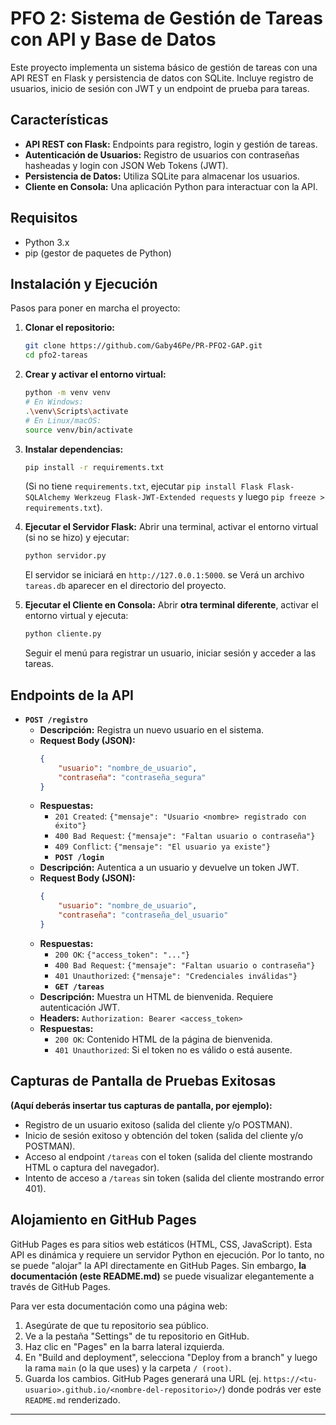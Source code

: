# PFO 2: Sistema de Gestión de Tareas con API y Base de Datos

Este proyecto implementa un sistema básico de gestión de tareas con una API REST en Flask y persistencia de datos con SQLite. Incluye registro de usuarios, inicio de sesión con JWT y un endpoint de prueba para tareas.

## Características

* **API REST con Flask:** Endpoints para registro, login y gestión de tareas.
* **Autenticación de Usuarios:** Registro de usuarios con contraseñas hasheadas y login con JSON Web Tokens (JWT).
* **Persistencia de Datos:** Utiliza SQLite para almacenar los usuarios.
* **Cliente en Consola:** Una aplicación Python para interactuar con la API.
## Requisitos

* Python 3.x
* pip (gestor de paquetes de Python)

## Instalación y Ejecución

Pasos para poner en marcha el proyecto:

1.  **Clonar el repositorio:**
    ```bash
    git clone https://github.com/Gaby46Pe/PR-PFO2-GAP.git
    cd pfo2-tareas
    ```

2.  **Crear y activar el entorno virtual:**
    ```bash
    python -m venv venv
    # En Windows:
    .\venv\Scripts\activate
    # En Linux/macOS:
    source venv/bin/activate
    ```

3.  **Instalar dependencias:**
    ```bash
    pip install -r requirements.txt
    ```
    (Si no tiene `requirements.txt`, ejecutar `pip install Flask Flask-SQLAlchemy Werkzeug Flask-JWT-Extended requests` y luego `pip freeze > requirements.txt`).

4.  **Ejecutar el Servidor Flask:**
    Abrir una terminal, activar el entorno virtual (si no se hizo) y ejecutar:
    ```bash
    python servidor.py
    ```
    El servidor se iniciará en `http://127.0.0.1:5000`. se Verá un archivo `tareas.db` aparecer en el directorio del proyecto.

5.  **Ejecutar el Cliente en Consola:**
Abrir **otra terminal diferente**, activar el entorno virtual y ejecuta:
    ```bash
    python cliente.py
    ```
    Seguir el menú para registrar un usuario, iniciar sesión y acceder a las tareas.

## Endpoints de la API

* **`POST /registro`**
    * **Descripción:** Registra un nuevo usuario en el sistema.
    * **Request Body (JSON):**
        ```json
        {
            "usuario": "nombre_de_usuario",
            "contraseña": "contraseña_segura"
        }
        ```
    * **Respuestas:**
        * `201 Created`: `{"mensaje": "Usuario <nombre> registrado con éxito"}`
        * `400 Bad Request`: `{"mensaje": "Faltan usuario o contraseña"}`
        * `409 Conflict`: `{"mensaje": "El usuario ya existe"}`
        * **`POST /login`**
    * **Descripción:** Autentica a un usuario y devuelve un token JWT.
    * **Request Body (JSON):**
        ```json
        {
            "usuario": "nombre_de_usuario",
            "contraseña": "contraseña_del_usuario"
        }
        ```
    * **Respuestas:**
        * `200 OK`: `{"access_token": "..."}`
        * `400 Bad Request`: `{"mensaje": "Faltan usuario o contraseña"}`
        * `401 Unauthorized`: `{"mensaje": "Credenciales inválidas"}`
        * **`GET /tareas`**
    * **Descripción:** Muestra un HTML de bienvenida. Requiere autenticación JWT.
    * **Headers:** `Authorization: Bearer <access_token>`
    * **Respuestas:**
        * `200 OK`: Contenido HTML de la página de bienvenida.
        * `401 Unauthorized`: Si el token no es válido o está ausente.

## Capturas de Pantalla de Pruebas Exitosas

**(Aquí deberás insertar tus capturas de pantalla, por ejemplo):**
* Registro de un usuario exitoso (salida del cliente y/o POSTMAN).
* Inicio de sesión exitoso y obtención del token (salida del cliente y/o POSTMAN).
* Acceso al endpoint `/tareas` con el token (salida del cliente mostrando HTML o captura del navegador).
* Intento de acceso a `/tareas` sin token (salida del cliente mostrando error 401).

## Alojamiento en GitHub Pages
GitHub Pages es para sitios web estáticos (HTML, CSS, JavaScript). Esta API es dinámica y requiere un servidor Python en ejecución. Por lo tanto, no se puede "alojar" la API directamente en GitHub Pages. Sin embargo, **la documentación (este README.md)** se puede visualizar elegantemente a través de GitHub Pages.

Para ver esta documentación como una página web:
1.  Asegúrate de que tu repositorio sea público.
2.  Ve a la pestaña "Settings" de tu repositorio en GitHub.
3.  Haz clic en "Pages" en la barra lateral izquierda.
4.  En "Build and deployment", selecciona "Deploy from a branch" y luego la rama `main` (o la que uses) y la carpeta `/ (root)`.
5.  Guarda los cambios. GitHub Pages generará una URL (ej. `https://<tu-usuario>.github.io/<nombre-del-repositorio>/`) donde podrás ver este `README.md` renderizado.

---
```